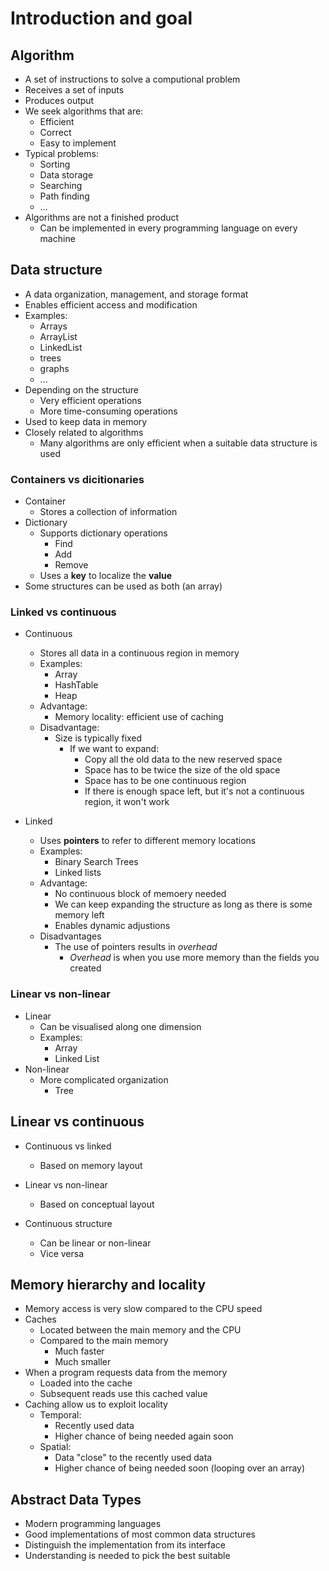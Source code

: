 # Introduction and goal

## Algorithm

* A set of instructions to solve a computional problem
* Receives a set of inputs
* Produces output
* We seek algorithms that are:
    * Efficient
    * Correct
    * Easy to implement
* Typical problems:
    * Sorting
    * Data storage
    * Searching
    * Path finding
    * ...
* Algorithms are not a finished product
    * Can be implemented in every programming language on every machine

## Data structure

* A data organization, management, and storage format
* Enables efficient access and modification
* Examples:
    * Arrays
    * ArrayList
    * LinkedList
    * trees
    * graphs
    * ...
* Depending on the structure
    * Very efficient operations
    * More time-consuming operations
* Used to keep data in memory
* Closely related to algorithms
    * Many algorithms are only efficient when a suitable data structure is used

### Containers vs dicitionaries

* Container
    * Stores a collection of information
* Dictionary
    * Supports dictionary operations
        * Find
        * Add
        * Remove
    * Uses a **key** to localize the **value**
* Some structures can be used as both (an array)

### Linked vs continuous

* Continuous
    * Stores all data in a continuous region in memory
    * Examples:
        * Array
        * HashTable
        * Heap
    * Advantage:
        * Memory locality: efficient use of caching
    * Disadvantage:
        * Size is typically fixed
            * If we want to expand:
                * Copy all the old data to the new reserved space
                * Space has to be twice the size of the old space
                * Space has to be one continuous region
                * If there is enough space left, but it's not a continuous region, it won't work
        
* Linked
    * Uses **pointers** to refer to different memory locations
    * Examples:
        * Binary Search Trees
        * Linked lists
    * Advantage:
        * No continuous block of memoery needed
        * We can keep expanding the structure as long as there is some memory left
        * Enables dynamic adjustions
    * Disadvantages
        * The use of pointers results in *overhead*
            * *Overhead* is when you use more memory than the fields you created

### Linear vs non-linear

* Linear
    * Can be visualised along one dimension
    * Examples:
        * Array
        * Linked List
* Non-linear
    * More complicated organization
        * Tree        

## Linear vs continuous

* Continuous vs linked
    * Based on memory layout
* Linear vs non-linear
    * Based on conceptual layout

* Continuous structure
    * Can be linear or non-linear
    * Vice versa

## Memory hierarchy and locality

* Memory access is very slow compared to the CPU speed
* Caches
    * Located between the main memory and the CPU
    * Compared to the main memory
        * Much faster
        * Much smaller
* When a program requests data from the memory
    * Loaded into the cache
    * Subsequent reads use this cached value
* Caching allow us to exploit locality
    * Temporal:
        * Recently used data
        * Higher chance of being needed again soon
    * Spatial:
        * Data "close" to the recently used data
        * Higher chance of being needed soon (looping over an array)

## Abstract Data Types

* Modern programming languages
* Good implementations of most common data structures
* Distinguish the implementation from its interface
* Understanding is needed to pick the best suitable